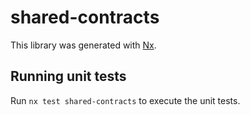 # shared-contracts

This library was generated with [Nx](https://nx.dev).

## Running unit tests

Run `nx test shared-contracts` to execute the unit tests.
